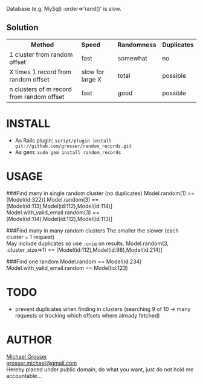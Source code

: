 Database (e.g. MySql) :order=>'rand()' is slow.  

Solution
--------
<table cellpadding=4>
<tr><th>Method</th><th align="left">Speed</th><th>Randomness</th><th>Duplicates</th></tr>
<tr><td>1 cluster from random offset</td><td>fast</td><td>somewhat</td><td>no</td></tr>
<tr><td>X times 1 record from random offset</td><td>slow for large X</td><td>total</td><td>possible</td></tr>
<tr><td>n clusters of m record from random offset</td><td>fast</td><td>good</td><td>possible</td></tr>
</table>

INSTALL
=======
 - As Rails plugin: ` script/plugin install git://github.com/grosser/random_records.git `
 - As gem: ` sudo gem install random_records `



USAGE
=====

###Find many in single random cluster (no duplicates)
    Model.random(1) == [Model(id:322)]
    Model.random(3) == [Model(id:113),Model(id:112),Model(id:114)]
    Model.with_valid_email.random(3) == [Model(id:114),Model(id:112),Model(id:113)]

###Find many in many random clusters
The smaller the slower (each cluster = 1 request)  
May include duplicates so use `.uniq` on results.
    Model.random(3, :cluster_size=>1) == [Model(id:112),Model(id:98),Model(id:214)]

###Find one random
    Model.random == Model(id:234)
    Model.with_valid_email.random == Model(id:123)

TODO
====
 - prevent duplicates when finding in clusters (searching 9 of 10 -> many requests or tracking which offsets where already fetched)
 
AUTHOR
======
[Michael Grosser](http://pragmatig.wordpress.com)  
grosser.michael@gmail.com  
Hereby placed under public domain, do what you want, just do not hold me accountable...  